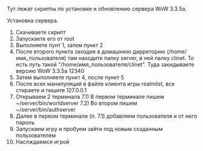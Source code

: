 Тут лежат скрипты по установке и обновлению сервера WoW 3.3.5a. 

Установка сервера.
1) Скачиваете скрипт
2) Запускаете его от root
3) Выполняете пунт 1, затем пункт 2
4) После второго пункта заходие в домашнюю дирреторию (/home/имя_пользователя) там находите папку server, в ней папку clinet. То есть путь такой "/home/имя_пользователя/clinet". Туда закидываете версию WoW 3.3.5a 12340
5) Затем выполняете пункт 4, после пункт 5
6) После всех манипуляций в файле клиента игры realmlist, все стираете и пишите 127.0.0.1
7) Открываем 2 терминала
  7.1) В первом терминале пишем ~/server/bin/worldserver
  7.2) Во втором пишем ~/server/bin/authserver
8) Далее в первом терминале (п. 7.1) добавляем пользователя и от него пароль
9) Запускаем игру и пробуем зайти под новым созданным пользователем
10) Наслждаемся игрой
